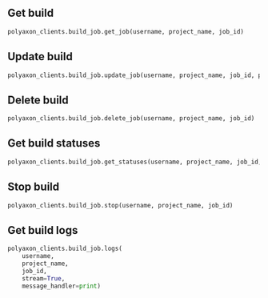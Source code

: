 ## Get build

```python
polyaxon_clients.build_job.get_job(username, project_name, job_id)
```

## Update build

```python
polyaxon_clients.build_job.update_job(username, project_name, job_id, patch_dict)
```

## Delete build

```python
polyaxon_clients.build_job.delete_job(username, project_name, job_id)
```

## Get build statuses

```python
polyaxon_clients.build_job.get_statuses(username, project_name, job_id, page=1)
```

## Stop build

```python
polyaxon_clients.build_job.stop(username, project_name, job_id)
```

## Get build logs

```python
polyaxon_clients.build_job.logs(
    username,
    project_name,
    job_id,
    stream=True,
    message_handler=print)
```
